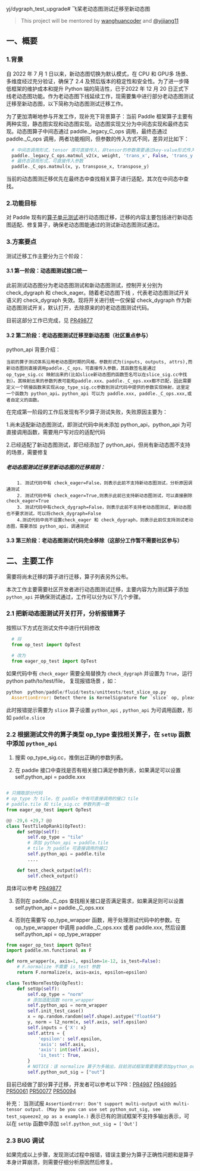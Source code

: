 yj/dygraph_test_upgrade# 飞桨老动态图测试迁移至新动态图

> This project will be mentored by [wanghuancoder](https://github.com/wanghuancoder) and [@yjjiang11](https://github.com/yjjiang11)
> 

## 一、概要
### 1.背景
 自 2022 年 7 月 1 日以来，新动态图切换为默认模式，在 CPU 和 GPU多 场景、多维度经过充分验证，确保了 2.4 及预后版本的稳定性和安全性。为了进一步降低框架的维护成本和提升 Python 端的简洁性，已于2022 年 12 月 20 日正式下线老动态图功能。作为老动态图下线延续工作，现需要集中进行部分老动态图测试迁移至新动态图，以下简称为动态图测试迁移工作。

为了更加清晰地参与开发工作，现补充下背景算子：当前 Paddle 框架算子主要有两种实现，静态图实现和动态图实现。动态图实现又分为中间态实现和最终态实现。动态图算子中间态通过 paddle._legacy_C_ops 调用，最终态通过 paddle._C_ops 调用，两者功能相同，但参数的传入方式不同，差异对比如下：

```python
  # 中间态调用形式，tensor 类可直接传入，非tensor的参数需要通过key-value形式传入
  paddle._legacy_C_ops.matmul_v2(x, weight, 'trans_x', False, 'trans_y', False)
  # 最终态调用形式，可直接传入参数
  paddle._C_ops.matmul(x, y，transpose_x, transpose_y)

```
当前的动态图测迁移优先在最终态中查找相关算子进行适配，其次在中间态中查找。
### 2.功能目标
对 Paddle 现有的[算子单元测试](https://github.com/PaddlePaddle/Paddle/tree/develop/python/paddle/fluid/tests/unittests)进行动态图迁移，迁移的内容主要包括进行新动态图适配、修复算子，确保老动态图能通过的测试新动态图测试通过。

### 3.方案要点

测试迁移工作主要分为三个阶段：

#### 3.1 第一阶段：动态图测试接口统一
此前测试动态图分为老动态图测试和新动态图测试，控制开关分别为 check_dygraph 和 check_eager。随着老动态图下线 ，代表老动态图测试开关语义的 check_dygraph 失效。现将开关进行统一仅保留 check_dygraph 作为新动态图测试开关，默认打开，去除原来的的老动态图测试代码。

目前这部分工作已完成，见 [PR49877](https://github.com/PaddlePaddle/Paddle/pull/49877)

#### 3.2 第二阶段：老动态图测试迁移至新动态图（社区重点参与）

python_api 背景介绍：
      
    当前的算子测试体系沿用老动态图时期的风格，参数形式为(inputs, outputs, attrs),而新动态图则直接调用paddle._C_ops，可直接传入参数，其函数签名是通过 op_type_sig.cc 映射出来的(比如slice新动态图的函数签名可以在slice_sig.cc中找到)。其映射出来的参数列表可能和paddle.xxx、paddle._C_ops.xxx都不匹配，因此需要定义一个转接函数来实现从op_type_sig.cc参数到测试代码中提供的参数实现映射，这里定一个函数为 python_api。python_api 可以为 paddle.xxx, paddle._C_ops.xxx,或者自定义的函数。


在完成第一阶段的工作后发现有不少算子测试失败，失败原因主要为：

1.尚未适配新动态图测试，即测试代码中尚未添加 python_api，python_api 为可直接调用函数，需要用户写对应的适配代码

2.已经适配了新动态图测试，即已经添加了 python_api，但尚有新动态图不支持的场景，需要修复
    

##### 老动态图测试迁移至新动态图的迁移规则：

        1. 测试代码中有 check_eager=False，则表示此前不支持新动态图测试，分析原因调通测试
        2. 测试代码中有 check_eager=True,则表示此前已支持新动态图测试，可以直接删除check_eager=True
        3. 测试代码中有check_dygraph=False，则表示此前不支持老动态图测试, 新动态图也不要求测试，可以将check_dygraph=False
        4.测试代码中尚不设置check_eager 和 check_dygraph，则表示此前仅支持测试老动态图，需要添加 python_api，调通测试

#### 3.3 第三阶段：老动态图测试代码完全移除（这部分工作暂不需要社区参与）

## 二、主要工作

需要将尚未迁移的算子进行迁移，算子列表另外公布。

本次工作主要需要社区开发者进行动态图测试迁移，主要内容为为测试算子添加 `python_api` 并确保测试通过，工作可以分为以下几个步骤。

### 2.1 把新动态图测试开关打开，分析报错算子
按照以下方式在测试文件中进行代码修改
```python
  # 将
  from op_test import OpTest
  
  # 改为
  from eager_op_test import OpTest
```
如果代码中有 `check_eager` 需要全局替换为 `check_dygraph` 并设置为  `True`，运行 python path/to/test/file， 复现报错场景
，如：
```python
python  python/paddle/fluid/tests/unittests/test_slice_op.py 
  AssertionError: Detect there is KernelSignature for `slice` op, please set the `self.python_api` if you set check_dygraph = True
```
此时报错提示需要为 `slice` 算子设置 `python_api` , `python_api` 为可调用函数，形如 `paddle.slice`
### 2.2 根据测试文件的算子类型 op_type 查找相关算子，在 `setUp` 函数中添加 `python_api`

1. 搜索 op_type_sig.cc，推倒出正确的参数列表。

2. 在 paddle 接口中查找是否有相关接口满足参数列表，如果满足可以设置 self.python_api = paddle.xxx

```python

# 只摘取部分代码
# op_type 为 tile，在 paddle 中有可直接调用的接口 tile
# paddle.tile 和 tile_sig.cc 参数列表一致
from eager_op_test import OpTest

@@ -29,6 +29,7 @@
class TestTileOpRank1(OpTest):
    def setUp(self):
        self.op_type = "tile"
        # 添加 python_api = paddle.tile
        # tile 为 paddle 可直接调用的接口
        self.python_api = paddle.tile
        ....

    def test_check_output(self):
        self.check_output()

```
   
  具体可以参考 [PR49877](https://github.com/PaddlePaddle/Paddle/pull/49877)

3. 否则在 paddle._C_ops 查找相关接口是否满足需求，如果满足则可以设置 self.python_api = paddle._C_ops.xxx

4. 否则在需要写 op_type_wrapper 函数，用于处理测试代码中的参数。在 op_type_wrapper 中调用 paddle._C_ops.xxx 或者 paddle.xxx, 然后设置 self.python_api = op_type_wrapper

```python
from eager_op_test import OpTest
import paddle.nn.functional as F

def norm_wrapper(x, axis=1, epsilon=1e-12, is_test=False):
    # F.normalize 不需要 is_test 参数
    return F.normalize(x, axis=axis, epsilon=epsilon)

class TestNormTestOp(OpTest):
    def setUp(self):
        self.op_type = "norm"
        # 添加适配函数 norm_wrapper
        self.python_api = norm_wrapper
        self.init_test_case()
        x = np.random.random(self.shape).astype("float64")
        y, norm = l2_norm(x, self.axis, self.epsilon)
        self.inputs = {'X': x}
        self.attrs = {
            'epsilon': self.epsilon,
            'axis': self.axis,
            'axis': int(self.axis),
            'is_test': True,
        }
        # NOTICE：该 normalize 算子为多输出，目前测试框架需要需要添加python_out_sig来进行封装
        self.python_out_sig = ["out"]
```




目前已经做了部分算子迁移，开发者可以参考以下PR：[PR4987](https://github.com/PaddlePaddle/Paddle/pull/49877) [PR49895](https://github.com/PaddlePaddle/Paddle/pull/49895) [PR50061](https://github.com/PaddlePaddle/Paddle/pull/50061) [PR50077](https://github.com/PaddlePaddle/Paddle/pull/50077) [PR50094](https://github.com/PaddlePaddle/Paddle/pull/50093)

补充： 当测试报 `AssertionError: Don't support multi-output with multi-tensor output. (May be you can use set python_out_sig, see test_squeeze2_op as a example.)` 表示已有的测试框架不支持多输出表示，可以在 `setUp` 函数中添加 `self.python_out_sig = ['Out']`


### 2.3 BUG 调试
如果完成以上步骤，发现测试过程中报错，错误主要分为算子正确性问题和是算子本身计算崩溃，则需要仔细分析原因然后修复。




